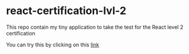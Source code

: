 # react-certification-lvl-2

This repo contain my tiny application to take the test for the React level 2 certification

You can try this by clicking on this [link](https://pierresomny.github.io/react-certification-lvl-2/)
